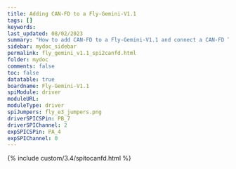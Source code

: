 ```yaml
---
title: Adding CAN-FD to a Fly-Gemini-V1.1
tags: []
keywords: 
last_updated: 08/02/2023
summary: "How to add CAN-FD to a Fly-Gemini-V1.1 and connect a CAN-FD Toolboard"
sidebar: mydoc_sidebar
permalink: fly_gemini_v1.1_spi2canfd.html
folder: mydoc
comments: false
toc: false
datatable: true
boardname: Fly-Gemini-V1.1
spiModule: driver
moduleURL: 
moduleType: driver
spiJumpers: fly_e3_jumpers.png
driverSPICSPin: PB_7
driverSPIChannel: 2
expSPICSPin: PA_4
expSPIChannel: 0
---
```


{% include custom/3.4/spitocanfd.html %}
